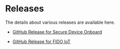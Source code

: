 # Releases

The details about various releases are available here.

* [GitHub Release for Secure Device Onboard](https://github.com/secure-device-onboard/release/releases)

* [GitHub Release for FIDO IoT](https://github.com/secure-device-onboard/release-fidoiot/releases)
